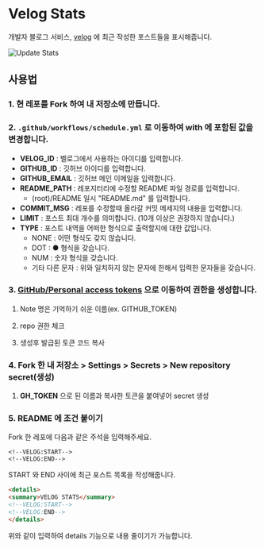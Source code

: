 # Velog Stats
개발자 블로그 서비스, [velog](https://velog.io/) 에 최근 작성한 포스트들을 표시해줍니다.

![Update Stats](https://github.com/kyechan99/velog-stats/workflows/Update%20Stats/badge.svg)

## 사용법
### 1. 현 레포를 Fork 하여 내 저장소에 만듭니다.

### 2. `.github/workflows/schedule.yml` 로 이동하여 with 에 포함된 값을 변경합니다.
- **VELOG_ID** : 벨로그에서 사용하는 아이디를 입력합니다.
- **GITHUB_ID** : 깃허브 아이디를 입력합니다.
- **GITHUB_EMAIL** : 깃허브 메인 이메일을 입력합니다.
- **README_PATH** : 레포지터리에 수정할 README 파일 경로를 입력합니다.
  - (root)/README 일시 "README.md" 를 입력합니다.
- **COMMIT_MSG** : 레포를 수정할때 올라갈 커밋 메세지의 내용을 입력합니다.
- **LIMIT** : 포스트 최대 개수를 의미합니다. (10개 이상은 권장하지 않습니다.)
- **TYPE** : 포스트 내역을 어떠한 형식으로 출력할지에 대한 값입니다.
  - NONE : 어떤 형식도 갖지 않습니다.
  - DOT : ● 형식을 갖습니다.
  - NUM : 숫자 형식을 갖습니다.
  - 기타 다른 문자 : 위와 일치하지 않는 문자에 한해서 입력한 문자들을 갖습니다.

### 3. [GitHub/Personal access tokens](https://github.com/settings/tokens) 으로 이동하여 권한을 생성합니다.

1. Note 명은 기억하기 쉬운 이름(ex. GITHUB_TOKEN)

2. repo 권한 체크

3. 생성후 발급된 토큰 코드 복사

### 4. Fork 한 내 저장소 > Settings > Secrets > New repository secret(생성)

1. **GH_TOKEN** 으로 된 이름과 복사한 토큰을 붙여넣어 secret 생성

### 5. README 에 조건 붙이기
Fork 한 레포에 다음과 같은 주석을 입력해주세요.

```
<!--VELOG:START-->
<!--VELOG:END-->
```

START 와 END 사이에 최근 포스트 목록을 작성해줍니다.

```html
<details>
<summary>VELOG STATS</summary>  
<!--VELOG:START-->
<!--VELOG:END-->
</details>
```
위와 같이 입력하여 details 기능으로 내용 줄이기가 가능합니다.